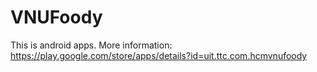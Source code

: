 # VNUFoody
This is android apps. More information: https://play.google.com/store/apps/details?id=uit.ttc.com.hcmvnufoody
